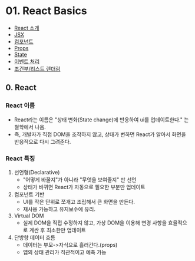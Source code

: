 # 01. React Basics

- [React 소개](./react-intro.md)
- [JSX](./jsx.md)
- [컴포넌트](./component.md)
- [Props](./props.md)
- [State](./state.md)
- [이벤트 처리](./event-handling.md)
- [조건부/리스트 렌더링](./rendering.md)

## 0. React

### React 이름

- React라는 이름은 "상태 변화(State change)에 반응하여 ui를 업데이트한다." 는 철학에서 나옴.
- 즉, 개발자가 직접 DOM을 조작하지 않고, 상태가 변하면 React가 알아서 화면을 반응적으로 다시 그려준다.

### React 특징

1. 선언형(Declarative)
   - "어떻게 바꿀지"가 아니라 "무엇을 보여줄지" 만 선언
   - 상태가 바뀌면 React가 자동으로 필요한 부분만 업데이트
2. 컴포넌트 기반
   - UI를 작은 단위로 쪼개고 조립해서 큰 화면을 만든다.
   - 재사용 가능하고 유지보수에 유리.
3. Virtual DOM
   - 실제 DOM을 직접 수정하지 않고, 가상 DOM을 이용해 변경 사항을 효율적으로 계싼 후 최소한만 업데이트
4. 단방향 데이터 흐름
   - 데이터는 부모->자식으로 흘러간다.(props)
   - 앱의 상태 관리가 직관적이고 예측 가능
